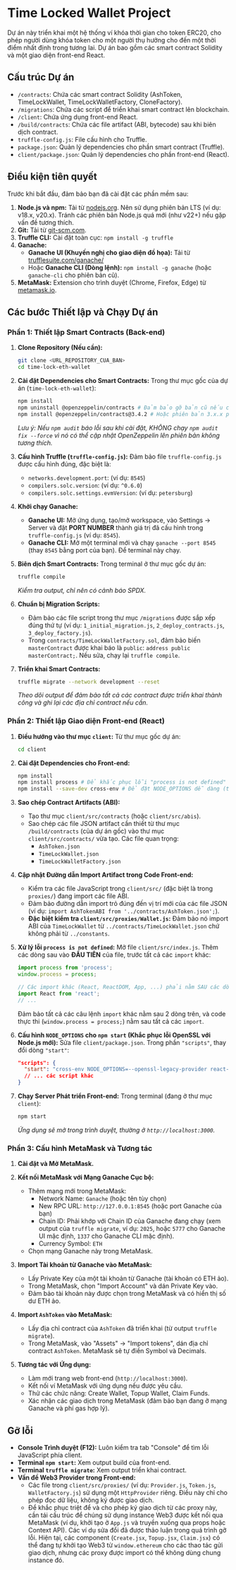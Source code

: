 # Time Locked Wallet Project

Dự án này triển khai một hệ thống ví khóa thời gian cho token ERC20, cho phép người dùng khóa token cho một người thụ hưởng cho đến một thời điểm nhất định trong tương lai. Dự án bao gồm các smart contract Solidity và một giao diện front-end React.

## Cấu trúc Dự án

-   `/contracts`: Chứa các smart contract Solidity (AshToken, TimeLockWallet, TimeLockWalletFactory, CloneFactory).
-   `/migrations`: Chứa các script để triển khai smart contract lên blockchain.
-   `/client`: Chứa ứng dụng front-end React.
-   `/build/contracts`: Chứa các file artifact (ABI, bytecode) sau khi biên dịch contract.
-   `truffle-config.js`: File cấu hình cho Truffle.
-   `package.json`: Quản lý dependencies cho phần smart contract (Truffle).
-   `client/package.json`: Quản lý dependencies cho phần front-end (React).

## Điều kiện tiên quyết

Trước khi bắt đầu, đảm bảo bạn đã cài đặt các phần mềm sau:

1.  **Node.js và npm:** Tải từ [nodejs.org](https://nodejs.org/). Nên sử dụng phiên bản LTS (ví dụ: v18.x, v20.x). Tránh các phiên bản Node.js quá mới (như v22+) nếu gặp vấn đề tương thích.
2.  **Git:** Tải từ [git-scm.com](https://git-scm.com/).
3.  **Truffle CLI:** Cài đặt toàn cục: `npm install -g truffle`
4.  **Ganache:**
    *   **Ganache UI (Khuyến nghị cho giao diện đồ họa):** Tải từ [trufflesuite.com/ganache/](https://trufflesuite.com/ganache/)
    *   Hoặc **Ganache CLI (Dòng lệnh):** `npm install -g ganache` (hoặc `ganache-cli` cho phiên bản cũ).
5.  **MetaMask:** Extension cho trình duyệt (Chrome, Firefox, Edge) từ [metamask.io](https://metamask.io/).

## Các bước Thiết lập và Chạy Dự án

### Phần 1: Thiết lập Smart Contracts (Back-end)

1.  **Clone Repository (Nếu cần):**
    ```bash
    git clone <URL_REPOSITORY_CUA_BAN>
    cd time-lock-eth-wallet
    ```

2.  **Cài đặt Dependencies cho Smart Contracts:**
    Trong thư mục gốc của dự án (`time-lock-eth-wallet`):
    ```bash
    npm install
    npm uninstall @openzeppelin/contracts # Đảm bảo gỡ bản cũ nếu có
    npm install @openzeppelin/contracts@3.4.2 # Hoặc phiên bản 3.x.x phù hợp với Solidity 0.6.x
    ```
    *Lưu ý: Nếu `npm audit` báo lỗi sau khi cài đặt, KHÔNG chạy `npm audit fix --force` vì nó có thể cập nhật OpenZeppelin lên phiên bản không tương thích.*

3.  **Cấu hình Truffle (`truffle-config.js`):**
    Đảm bảo file `truffle-config.js` được cấu hình đúng, đặc biệt là:
    *   `networks.development.port`: (ví dụ: `8545`)
    *   `compilers.solc.version`: (ví dụ: `^0.6.0`)
    *   `compilers.solc.settings.evmVersion`: (ví dụ: `petersburg`)

4.  **Khởi chạy Ganache:**
    *   **Ganache UI:** Mở ứng dụng, tạo/mở workspace, vào Settings -> Server và đặt **PORT NUMBER** thành giá trị đã cấu hình trong `truffle-config.js` (ví dụ: `8545`).
    *   **Ganache CLI:** Mở một terminal mới và chạy `ganache --port 8545` (thay `8545` bằng port của bạn). Để terminal này chạy.

5.  **Biên dịch Smart Contracts:**
    Trong terminal ở thư mục gốc dự án:
    ```bash
    truffle compile
    ```
    *Kiểm tra output, chỉ nên có cảnh báo SPDX.*

6.  **Chuẩn bị Migration Scripts:**
    *   Đảm bảo các file script trong thư mục `/migrations` được sắp xếp đúng thứ tự (ví dụ: `1_initial_migration.js`, `2_deploy_contracts.js`, `3_deploy_factory.js`).
    *   Trong `contracts/TimeLockWalletFactory.sol`, đảm bảo biến `masterContract` được khai báo là `public`: `address public masterContract;`. Nếu sửa, chạy lại `truffle compile`.

7.  **Triển khai Smart Contracts:**
    ```bash
    truffle migrate --network development --reset
    ```
    *Theo dõi output để đảm bảo tất cả các contract được triển khai thành công và ghi lại các địa chỉ contract nếu cần.*

### Phần 2: Thiết lập Giao diện Front-end (React)

1.  **Điều hướng vào thư mục `client`:**
    Từ thư mục gốc dự án:
    ```bash
    cd client
    ```

2.  **Cài đặt Dependencies cho Front-end:**
    ```bash
    npm install
    npm install process # Để khắc phục lỗi "process is not defined"
    npm install --save-dev cross-env # Để đặt NODE_OPTIONS dễ dàng (tùy chọn)
    ```

3.  **Sao chép Contract Artifacts (ABI):**
    *   Tạo thư mục `client/src/contracts` (hoặc `client/src/abis`).
    *   Sao chép các file JSON artifact cần thiết từ thư mục `/build/contracts` (của dự án gốc) vào thư mục `client/src/contracts/` vừa tạo. Các file quan trọng:
        *   `AshToken.json`
        *   `TimeLockWallet.json`
        *   `TimeLockWalletFactory.json`

4.  **Cập nhật Đường dẫn Import Artifact trong Code Front-end:**
    *   Kiểm tra các file JavaScript trong `client/src/` (đặc biệt là trong `proxies/`) đang import các file ABI.
    *   Đảm bảo đường dẫn import trỏ đúng đến vị trí mới của các file JSON (ví dụ: `import AshTokenABI from '../contracts/AshToken.json';`).
    *   **Đặc biệt kiểm tra `client/src/proxies/Wallet.js`:** Đảm bảo nó import ABI của `TimeLockWallet` từ `../contracts/TimeLockWallet.json` chứ không phải từ `../constants`.

5.  **Xử lý lỗi `process is not defined`:**
    Mở file `client/src/index.js`. Thêm các dòng sau vào **ĐẦU TIÊN** của file, trước tất cả các `import` khác:
    ```javascript
    import process from 'process';
    window.process = process;

    // Các import khác (React, ReactDOM, App, ...) phải nằm SAU các dòng trên
    import React from 'react';
    // ...
    ```
    Đảm bảo tất cả các câu lệnh `import` khác nằm sau 2 dòng trên, và code thực thi (`window.process = process;`) nằm sau tất cả các `import`.

6.  **Cấu hình `NODE_OPTIONS` cho `npm start` (Khắc phục lỗi OpenSSL với Node.js mới):**
    Sửa file `client/package.json`. Trong phần `"scripts"`, thay đổi dòng `"start"`:
    ```json
    "scripts": {
      "start": "cross-env NODE_OPTIONS=--openssl-legacy-provider react-scripts start",
      // ... các script khác
    }
    ```

7.  **Chạy Server Phát triển Front-end:**
    Trong terminal (đang ở thư mục `client`):
    ```bash
    npm start
    ```
    *Ứng dụng sẽ mở trong trình duyệt, thường ở `http://localhost:3000`.*

### Phần 3: Cấu hình MetaMask và Tương tác

1.  **Cài đặt và Mở MetaMask.**
2.  **Kết nối MetaMask với Mạng Ganache Cục bộ:**
    *   Thêm mạng mới trong MetaMask:
        *   Network Name: `Ganache` (hoặc tên tùy chọn)
        *   New RPC URL: `http://127.0.0.1:8545` (hoặc port Ganache của bạn)
        *   Chain ID: Phải khớp với Chain ID của Ganache đang chạy (xem output của `truffle migrate`, ví dụ: `2025`, hoặc `5777` cho Ganache UI mặc định, `1337` cho Ganache CLI mặc định).
        *   Currency Symbol: `ETH`
    *   Chọn mạng Ganache này trong MetaMask.

3.  **Import Tài khoản từ Ganache vào MetaMask:**
    *   Lấy Private Key của một tài khoản từ Ganache (tài khoản có ETH ảo).
    *   Trong MetaMask, chọn "Import Account" và dán Private Key vào.
    *   Đảm bảo tài khoản này được chọn trong MetaMask và có hiển thị số dư ETH ảo.

4.  **Import `AshToken` vào MetaMask:**
    *   Lấy địa chỉ contract của `AshToken` đã triển khai (từ output `truffle migrate`).
    *   Trong MetaMask, vào "Assets" -> "Import tokens", dán địa chỉ contract `AshToken`. MetaMask sẽ tự điền Symbol và Decimals.

5.  **Tương tác với Ứng dụng:**
    *   Làm mới trang web front-end (`http://localhost:3000`).
    *   Kết nối ví MetaMask với ứng dụng nếu được yêu cầu.
    *   Thử các chức năng: Create Wallet, Topup Wallet, Claim Funds.
    *   Xác nhận các giao dịch trong MetaMask (đảm bảo bạn đang ở mạng Ganache và phí gas hợp lý).

## Gỡ lỗi

*   **Console Trình duyệt (F12):** Luôn kiểm tra tab "Console" để tìm lỗi JavaScript phía client.
*   **Terminal `npm start`:** Xem output build của front-end.
*   **Terminal `truffle migrate`:** Xem output triển khai contract.
*   **Vấn đề Web3 Provider trong Front-end:**
    *   Các file trong `client/src/proxies/` (ví dụ: `Provider.js`, `Token.js`, `WalletFactory.js`) sử dụng một `HttpProvider` riêng. Điều này chỉ cho phép đọc dữ liệu, không ký được giao dịch.
    *   Để khắc phục triệt để và cho phép ký giao dịch từ các proxy này, cần tái cấu trúc để chúng sử dụng instance Web3 được kết nối qua MetaMask (ví dụ, khởi tạo ở `App.js` và truyền xuống qua props hoặc Context API). Các ví dụ sửa đổi đã được thảo luận trong quá trình gỡ lỗi. Hiện tại, các component (`Create.jsx`, `Topup.jsx`, `Claim.jsx`) có thể đang tự khởi tạo Web3 từ `window.ethereum` cho các thao tác gửi giao dịch, nhưng các proxy được import có thể không dùng chung instance đó.
